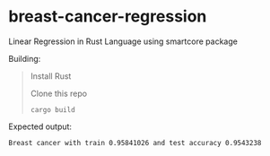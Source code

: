 # breast-cancer-regression
Linear Regression in Rust Language using smartcore package

Building:
> Install Rust
>
> Clone this repo
>
>`cargo build`


Expected output:

`Breast cancer with train 0.95841026 and test accuracy 0.9543238`
